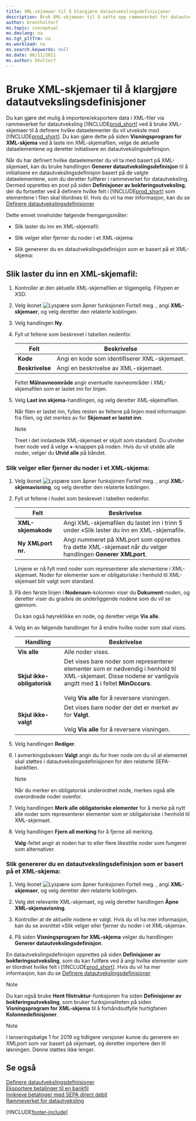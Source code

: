 ```yaml
---
title: XML-skjemaer til å klargjøre datautvekslingsdefinisjoner
description: Bruk XML-skjemaer til å sette opp rammeverket for datautveksling for å definere hvilke dataelementer du vil utveksle med.
author: brentholtorf
ms.topic: conceptual
ms.devlang: na
ms.tgt_pltfrm: na
ms.workload: na
ms.search.keywords: null
ms.date: 06/11/2021
ms.author: bholtorf
---
```

# Bruke XML-skjemaer til å klargjøre datautvekslingsdefinisjoner

Du kan gjøre det mulig å importere/eksportere data i XML-filer via rammeverket for datautveksling [!INCLUDE[prod_short](includes/prod_short.md)] ved å bruke XML-skjemaer til å definere hvilke dataelementer du vil utveksle med [!INCLUDE[prod_short](includes/prod_short.md)]. Du kan gjøre dette på siden **Visningsprogram for XML-skjema** ved å laste inn XML-skjemafilen, velge de aktuelle dataelementene og deretter initialisere en datautvekslingsdefinisjon.  

 Når du har definert hvilke dataelementer du vil ta med basert på XML-skjemaet, kan du bruke handlingen **Generer datautvekslingsdefinisjon** til å initialisere en datautvekslingsdefinisjon basert på de valgte dataelementene, som du deretter fullfører i rammeverket for datautveksling. Dermed opprettes en post på siden **Definisjoner av bokføringsutveksling**, der du fortsetter ved å definere hvilke felt i [!INCLUDE[prod_short](includes/prod_short.md)] som elementene i filen skal tilordnes til. Hvis du vil ha mer informasjon, kan du se [Definere datautvekslingsdefinisjoner](across-how-to-set-up-data-exchange-definitions.md)  

 Dette emnet inneholder følgende fremgangsmåter:  

- Slik laster du inn en XML-skjemafil:  

- Slik velger eller fjerner du noder i et XML-skjema:  

- Slik genererer du en datautvekslingsdefinisjon som er basert på et XML-skjema:  

## Slik laster du inn en XML-skjemafil:

1. Kontroller at den aktuelle XML-skjemafilen er tilgjengelig. Filtypen er XSD.  

2. Velg ikonet ![Lyspære som åpner funksjonen Fortell meg.](media/ui-search/search_small.png "Fortell hva du vil gjøre") , angi **XML-skjemaer**, og velg deretter den relaterte koblingen.  

3. Velg handlingen **Ny**.  

4. Fyll ut feltene som beskrevet i tabellen nedenfor.  

    |Felt|Beskrivelse|  
    |---------------------------------|---------------------------------------|  
    |**Kode**|Angi en kode som identifiserer XML-skjemaet.|  
    |**Beskrivelse**|Angi en beskrivelse av XML-skjemaet.|  

     Feltet **Målnavneområde** angir eventuelle navneområder i XML-skjemafilen som er lastet inn for linjen.  

5. Velg **Last inn skjema**-handlingen, og velg deretter XML-skjemafilen.  

     Når filen er lastet inn, fylles resten av feltene på linjen med informasjon fra filen, og det merkes av for **Skjemaet er lastet inn**.  

    > [!NOTE]  
    >  Treet i det innlastede XML-skjemaet er skjult som standard. Du utvider hver node ved å velge **+**-knappen på noden. Hvis du vil utvide alle noder, velger du **Utvid alle** på båndet.  

### Slik velger eller fjerner du noder i et XML-skjema:  

1. Velg ikonet ![Lyspære som åpner funksjonen Fortell meg.](media/ui-search/search_small.png "Fortell hva du vil gjøre") , angi **XML-skjemavisning**, og velg deretter den relaterte koblingen.  

2. Fyll ut feltene i hodet som beskrevet i tabellen nedenfor.  

    |Felt|Beskrivelse|  
    |---------------------------------|---------------------------------------|  
    |**XML-skjemakode**|Angi XML-skjemafilen du lastet inn i trinn 5 under «Slik laster du inn en XML-skjemafil».|  
    |**Ny XMLport nr.**|Angi nummeret på XMLport som opprettes fra dette XML-skjemaet når du velger handlingen **Generer XMLport**.|  

     Linjene er nå fylt med noder som representerer alle elementene i XML-skjemaet. Noder for elementer som er obligatoriske i henhold til XML-skjemaet blir valgt som standard.  

3. På den første linjen i **Nodenavn**-kolonnen viser du **Dokument**-noden, og deretter viser du gradvis de underliggende nodene som du vil se gjennom.  

     Du kan også høyreklikke en node, og deretter velge **Vis alle**.  

4. Velg én av følgende handlinger for å endre hvilke noder som skal vises.  

    |**Handling**|Beskrivelse|  
    |----------------|---------------------------------------|  
    |**Vis alle**|Alle noder vises.|  
    |**Skjul ikke-obligatorisk**|Det vises bare noder som representerer elementer som er nødvendig i henhold til XML-skjemaet. Disse nodene er vanligvis angitt med **1** i feltet **MinOccurs**.<br /><br /> Velg **Vis alle** for å reversere visningen.|  
    |**Skjul ikke-valgt**|Det vises bare noder der det er merket av for **Valgt**.<br /><br /> Velg **Vis alle** for å reversere visningen.|  

5. Velg handlingen **Rediger**.  

6. I avmerkingsboksen **Valgt** angir du for hver node om du vil at elementet skal støttes i datautvekslingsdefinisjonen for den relaterte SEPA-bankfilen.  

    > [!NOTE]  
    >  Når du merker en obligatorisk underordnet node, merkes også alle overordnede noder ovenfor.  

7. Velg handlingen **Merk alle obligatoriske elementer** for å merke på nytt alle noder som representerer elementer som er obligatoriske i henhold til XML-skjemaet.  

8. Velg handlingen **Fjern all merking** for å fjerne all merking.  

     **Valg**-feltet angir at noden har to eller flere likestilte noder som fungerer som alternativer.  

### Slik genererer du en datautvekslingsdefinisjon som er basert på et XML-skjema:  

1. Velg ikonet ![Lyspære som åpner funksjonen Fortell meg.](media/ui-search/search_small.png "Fortell hva du vil gjøre") , angi **XML-skjemaer**, og velg deretter den relaterte koblingen.  

2. Velg det relevante XML-skjemaet, og velg deretter handlingen **Åpne XML-skjemavisning**.  

3. Kontroller at de aktuelle nodene er valgt. Hvis du vil ha mer informasjon, kan du se avsnittet «Slik velger eller fjerner du noder i et XML-skjema».  

4. På siden **Visningsprogram for XML-skjema** velger du handlingen **Generer datautvekslingsdefinisjon**.  

 En datautvekslingsdefinisjon opprettes på siden **Definisjoner av bokføringsutveksling**, som du kan fullføre ved å angi hvilke elementer som er tilordnet hvilke felt i [!INCLUDE[prod_short](includes/prod_short.md)]. Hvis du vil ha mer informasjon, kan du se [Definere datautvekslingsdefinisjoner](across-how-to-set-up-data-exchange-definitions.md)  

> [!NOTE]  
> Du kan også bruke **Hent filstruktur**-funksjonen fra siden **Definisjoner av bokføringsutveksling**, som bruker funksjonaliteten på siden **Visningsprogram for XML-skjema** til å forhåndsutfylle hurtigfanen **Kolonnedefinisjoner**.  

> [!NOTE]
> I lanseringsbølge 1 for 2019 og tidligere versjoner kunne du generere en XMLport som var basert på skjemaet, og deretter importere den til løsningen. Denne støttes ikke lenger.

## Se også

[Definere datautvekslingsdefinisjoner](across-how-to-set-up-data-exchange-definitions.md)  
[Eksportere betalinger til en bankfil](finance-make-payments-with-bank-data-conversion-service-or-sepa-credit-transfer.md#exporting-payments-to-a-bank-file)  
[Innkreve betalinger med SEPA direct debit](finance-collect-payments-with-sepa-direct-debit.md)  
[Rammeverket for datautveksling](across-about-the-data-exchange-framework.md)  


[!INCLUDE[footer-include](includes/footer-banner.md)]